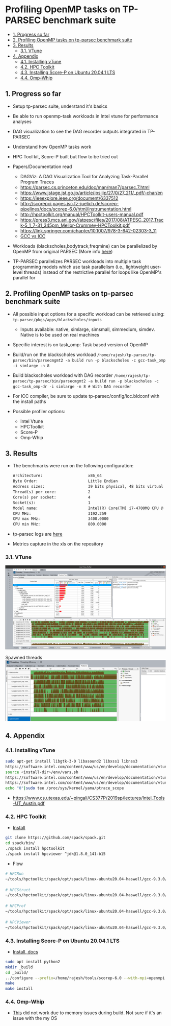 <!-- no_toc -->

# Profiling OpenMP tasks on TP-PARSEC benchmark suite

- [1. Progress so far](#1-progress-so-far)
- [2. Profiling OpenMP tasks on tp-parsec benchmark suite](#2-profiling-openmp-tasks-on-tp-parsec-benchmark-suite)
- [3. Results](#3-results)
  - [3.1. VTune](#31-vtune)
- [4. Appendix](#4-appendix)
  - [4.1. Installing vTune](#41-installing-vtune)
  - [4.2. HPC Toolkit](#42-hpc-toolkit)
  - [4.3. Installing Score-P on Ubuntu 20.04.1 LTS](#43-installing-score-p-on-ubuntu-20041-lts)
  - [4.4. Omp-Whip](#44-omp-whip)

## 1. Progress so far

- Setup tp-parsec suite, understand it's basics
- Be able to run openmp-task workloads in Intel vtune for performance analyses
- DAG visualization to see the DAG recorder outputs integrated in TP-PARSEC
- Understand how OpenMP tasks work
- HPC Tool kit, Score-P built but flow to be tried out
- Papers/Documentation read
  - DAGViz: A DAG Visualization Tool for Analyzing Task-Parallel Program Traces
  - https://parsec.cs.princeton.edu/doc/man/man7/parsec.7.html
  - https://www.jstage.jst.go.jp/article/ipsjjip/27/0/27_211/_pdf/-char/en
  - https://ieeexplore.ieee.org/document/6337512
  - http://scorepci.pages.jsc.fz-juelich.de/scorep-pipelines/docs/scorep-6.0/html/instrumentation.html
  - http://hpctoolkit.org/manual/HPCToolkit-users-manual.pdf
  - https://press3.mcs.anl.gov//atpesc/files/2017/08/ATPESC_2017_Track-5_1_7-31_345pm_Mellor-Crummey-HPCToolkit.pdf
  - https://link.springer.com/chapter/10.1007/978-3-642-02303-3_11
  - [GCC vs ICC](http://citeseerx.ist.psu.edu/viewdoc/download?doi=10.1.1.679.1280&rep=rep1&type=pdf#:~:text=GCC%20stands%20for%20%E2%80%9CGNU%20Compiler,and%20Intel%2Dbased%20Android%20devices.)

- Workloads (blackscholes,bodytrack,freqmine) can be parallelized by OpenMP from original PARSEC (More info [here](http://wiki.cs.princeton.edu/index.php/PARSEC))
- TP-PARSEC parallelizes PARSEC workloads into multiple task programming models which use task parallelism (i.e., lightweight user-level threads) instead of the restrictive parallel for loops like OpenMP's parallel for

## 2. Profiling OpenMP tasks on tp-parsec benchmark suite

- All possible input options for a specific workload can be retrieved using: ```tp-parsec/pkgs/apps/blackscholes/inputs```
  - Inputs available: native, simlarge, simsmall, simmedium, simdev. Native is to be used on real machines
- Specific interest is on task_omp: Task based version of OpenMP

- Build/run on the blackscholes workload
```/home/rajesh/tp-parsec/tp-parsec/bin/parsecmgmt2 -a build run -p blackscholes -c gcc-task_omp -i simlarge -n 8```

- Build blackscholes workload with DAG recorder
```/home/rajesh/tp-parsec/tp-parsec/bin/parsecmgmt2 -a build run -p blackscholes -c gcc-task_omp-dr -i simlarge -n 8 # With DAG recorder```

- For ICC compiler, be sure to update tp-parsec/config/icc.bldconf with the install paths

- Possible profiler options:
  - Intel Vtune
  - HPCToolkit
  - Score-P
  - Omp-Whip

## 3. Results

- The benchmarks were run on the following configuration:

  ```txt
  Architecture:                    x86_64
  Byte Order:                      Little Endian
  Address sizes:                   39 bits physical, 48 bits virtual
  Thread(s) per core:              2
  Core(s) per socket:              4
  Socket(s):                       1
  Model name:                      Intel(R) Core(TM) i7-4700MQ CPU @ 2.40GHz
  CPU MHz:                         3192.259
  CPU max MHz:                     3400.0000
  CPU min MHz:                     800.0000
  ```

- tp-parsec logs are [here](./tp-parsec/logs)
- Metrics capture in the xls on the repository

### 3.1. VTune

![Vtune](images/2020-11-01-15-49-09.png)

Spawned threads
![1](images/2020-11-01-15-51-35.png)

## 4. Appendix

### 4.1. Installing vTune

```bash
sudo apt-get install libgtk-3-0 libasound2 libxss1 libnss3
https://software.intel.com/content/www/us/en/develop/documentation/vtune-install-guide-linux/top/user-interface-install.html#user-interface-install
source <install-dir>/env/vars.sh
https://software.intel.com/content/www/us/en/develop/documentation/vtune-help/top/set-up-analysis-target/linux-targets/building-and-installing-the-sampling-drivers-for-linux-targets.html
https://software.intel.com/content/www/us/en/develop/documentation/vtune-help/top/installation/verify-linux-installation.html
echo "0"|sudo tee /proc/sys/kernel/yama/ptrace_scope
```

- https://www.cs.utexas.edu/~pingali/CS377P/2019sp/lectures/Intel_Tools-UT_Austin.pdf

### 4.2. HPC Toolkit

- [Install](http://hpctoolkit.org/software.html)

```bash
git clone https://github.com/spack/spack.git
cd spack/bin/
./spack install hpctoolkit
./spack install hpcviewer ^jdk@1.8.0_141-b15

```

- Flow

```bash
# HPCRun
~/tools/hpctoolkit/spack/opt/spack/linux-ubuntu20.04-haswell/gcc-9.3.0/hpctoolkit-2020.08.03-gxrlef3hst5bjnlmmnny4ypagzdv55cd/bin/hpcrun /home/rajesh/tp-parsec/tp-parsec/bin/parsecmgmt2 -a build run -p bodytrack -c gcc-task_omp -i native -n 2

# HPCStruct
~/tools/hpctoolkit/spack/opt/spack/linux-ubuntu20.04-haswell/gcc-9.3.0/hpctoolkit-2020.08.03-gxrlef3hst5bjnlmmnny4ypagzdv55cd/bin/hpcstruct /home/rajesh/tp-parsec/tp-parsec/pkgs/apps/bodytrack/inst/amd64-linux.gcc-task_omp/bin/bodytrack

# HPCProf
~/tools/hpctoolkit/spack/opt/spack/linux-ubuntu20.04-haswell/gcc-9.3.0/hpctoolkit-2020.08.03-gxrlef3hst5bjnlmmnny4ypagzdv55cd/bin/hpcprof --structure bodytrack.hpcstruct -I /home/rajesh/tp-parsec/tp-parsec/pkgs/apps/bodytrack/inst/amd64-linux.gcc-task_omp/bin/bodytrack/+ hpctoolkit-basename-measurements hpctoolkit-bash-measurements hpctoolkit-cat-measurements hpctoolkit-date-measurements hpctoolkit-dirname-measurements hpctoolkit-expr-measurements hpctoolkit-mkdir-measurements hpctoolkit-rm-measurements hpctoolkit-tee-measurements

# HPCViewer
~/tools/hpctoolkit/spack/opt/spack/linux-ubuntu20.04-haswell/gcc-9.3.0/hpcviewer-2020.07-5jhzze7aivxmalacdujvlgpqz662r5yz/bin/hpcviewer hpctoolkit-basename-database
```

### 4.3. Installing Score-P on Ubuntu 20.04.1 LTS

- [Install, docs](https://www.vi-hps.org/projects/score-p/)

```bash
sudo apt install python2
mkdir _build
cd _build/
../configure --prefix=/home/rajesh/tools/scorep-6.0 --with-mpi=openmpi
make
make install
```

### 4.4. Omp-Whip

- [This](https://github.com/rutgers-apl/omp-whip.git) did not work due to memory issues during build. Not sure if it's an issue with the my OS